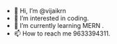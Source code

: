 - 👋 Hi, I’m @vijaikrn
- 👀 I’m interested in coding.
- 🌱 I’m currently learning MERN .
- 📫 How to reach me 9633394311.

<!---
Hi, I’m @vijaikrn
--->
